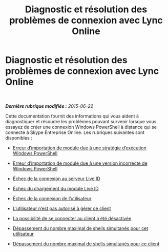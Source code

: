 ﻿---
title: Diagnostic et résolution des problèmes de connexion avec Lync Online
TOCTitle: Diagnostic et résolution des problèmes de connexion avec Lync Online
ms:assetid: ff0693bb-c829-45be-92c7-cdc652de993d
ms:mtpsurl: https://technet.microsoft.com/fr-fr/library/Dn362860(v=OCS.15)
ms:contentKeyID: 56269699
ms.date: 06/01/2017
mtps_version: v=OCS.15
ms.translationtype: HT
---

# Diagnostic et résolution des problèmes de connexion avec Lync Online

 

_**Dernière rubrique modifiée :** 2015-06-22_

Cette documentation fournit des informations qui vous aident à diagnostiquer et résoudre les problèmes pouvant survenir lorsque vous essayez de créer une connexion Windows PowerShell à distance qui se connecte à Skype Entreprise Online. Les rubriques suivantes sont disponibles :

  - [Erreur d’importation de module due à une stratégie d’exécution Windows PowerShell](import-module-error-in-skype-for-business-online-caused-by-windows-powershell-execution-policy.md)

  - [Erreur d’importation de module due à une version incorrecte de Windows PowerShell](import-module-error-in-skype-for-business-online-caused-by-incorrect-version-of-windows-powershell.md)

  - [Échec de la connexion au serveur Live ID](skype-for-business-online-failed-to-connect-to-live-id-server.md)

  - [Échec du chargement du module Live ID](skype-for-business-online-failed-to-load-live-id-module.md)

  - [Échec de la connexion de l’utilisateur](logon-failed-for-the-user-in-skype-for-business-online.md)

  - [L’utilisateur n’est pas autorisé à gérer ce client](the-user-does-not-have-permission-to-manage-this-tenant-in-skype-for-business-online.md)

  - [La possibilité de se connecter au client a été désactivée](ability-to-connect-to-tenant-has-been-disabled-in-skype-for-business-online.md)

  - [Dépassement du nombre maximal de shells simultanés pour cet utilisateur](the-maximum-number-of-concurrent-shells-for-this-user-in-skype-for-business-online-has-been-exceeded.md)

  - [Dépassement du nombre maximal de shells simultanés pour ce client](the-maximum-number-of-concurrent-shells-for-this-tenant-in-skype-for-business-online-has-been-exceeded.md)

